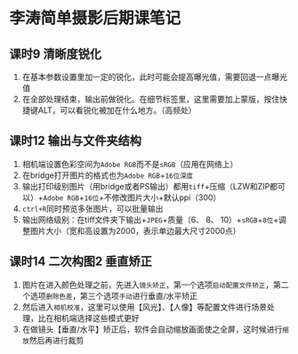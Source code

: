# 李涛简单摄影后期课笔记

## 课时9 清晰度锐化

1. 在基本参数设置里加一定的锐化，此时可能会提高曝光值，需要回退一点曝光值
2. 在全部处理结束，输出前做锐化。在细节标签里，这里需要加上蒙版，按住快捷键ALT，可以看锐化被加在什么地方。（高频处）

## 课时12 输出与文件夹结构

1. 相机端设置色彩空间为`Adobe RGB`而不是`sRGB`（应用在网络上）
2. 在bridge打开图片的格式也为`Adobe RGB`+`16位深度`
3. 输出打印级别图片（用bridge或者PS输出）都用`tiff`+压缩（LZW和ZIP都可以）+`Adobe RGB`+`16位`+不修改图片大小+默认ppi（300）
4. `ctrl+R`同时预览多张图片，可以批量输出
5. 输出网络级别：在tiff文件夹下输出+`JPEG`+质量（6、 8、 10）+`sRGB`+`8位`+调整图片大小（宽和高设置为2000，表示单边最大尺寸2000点）
   
## 课时14 二次构图2 垂直矫正

1. 图片在进入颜色处理之前，先进入`镜头矫正`，第一个选项`启动配置文件矫正`，第二个选项`删除色差`，第三个选项`手动`进行垂直/水平矫正
2. 然后进入`相机校准`，这里可以使用【风光】、【人像】等配置文件进行场景处理，比在相机端选择这些模式更好
3. 在做镜头【垂直/水平】矫正后，软件会自动缩放画面使之全屏，这时候进行`缩放`然后再进行裁剪